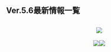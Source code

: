 ## Ver.5.6最新情報一覧
<img src="">
<p style="white-space: pre-wrap; min-height: 1.5em; text-align: center;"><img src="https://sdk.hoyoverse.com/upload/ann/2025/05/07/391bbdf7a3e7d2a660fed45e10f75256_7072051821998895647.png" href="" style="vertical-align:middle;"></p><p style="white-space: pre-wrap; min-height: 1.5em; text-align: center;"><img src="https://sdk.hoyoverse.com/upload/ann/2025/05/07/b4268be94182b5e8f66ceaba623f7c7d_1719953749769472319.png" href="" style="vertical-align:middle;"><img src="https://sdk.hoyoverse.com/upload/ann/2025/05/07/0b5491ba67c11b9e69c7012666c15446_5500427292501865013.jpg" href="" style="vertical-align:middle;"></p>
